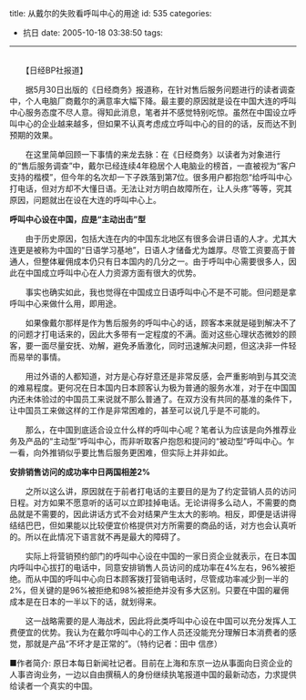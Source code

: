 title: 从戴尔的失败看呼叫中心的用途
id: 535
categories:
  - 抗日
date: 2005-10-18 03:38:50
tags:
---

<div id="msgcns!9697D6160EFEBC17!325" class="bvMsg"><div><span></span> 
<div><span>　　【日经BP社报道】

　　据5月30日出版的《日经商务》报道称，在针对售后服务问题进行的读者调查中，个人电脑厂商戴尔的满意率大幅下降。最主要的原因就是设在中国大连的呼叫中心服务态度不尽人意。得知此消息，笔者并不感觉特别吃惊。虽然在中国设立呼叫中心的企业越来越多，但如果不认真考虑成立呼叫中心的目的的话，反而达不到预期的效果。 

　　在这里简单回顾一下事情的来龙去脉：在《日经商务》以读者为对象进行的“售后服务调查”中，戴尔已经连续4年稳居个人电脑业的榜首，一直被视为“客户支持的楷模”，但今年的名次却一下子跌落到第7位。很多用户都抱怨“给呼叫中心打电话，但对方却不大懂日语。无法让对方明白故障所在，让人头疼”等等，究其原因，问题就出在设在大连的呼叫中心上。 

**呼叫中心设在中国，应是“主动出击”型** 

　　由于历史原因，包括大连在内的中国东北地区有很多会讲日语的人才。尤其大连更是被称为中国的“日语学习基地”，日语人才储备尤为雄厚。尽管工资要高于普通人，但整体雇佣成本仍只有日本国内的几分之一。由于呼叫中心需要很多人，因此在中国成立呼叫中心在人力资源方面有很大的优势。 

　　事实也确实如此，我也觉得在中国成立日语呼叫中心不是不可能。但问题是拿呼叫中心来做什么用，即用途。 

　　如果像戴尔那样是作为售后服务的呼叫中心的话，顾客本来就是碰到解决不了的问题才打电话来的，因此大多带有一定程度的不满。面对这些心理状态微妙的顾客，要一面尽量安抚、劝解，避免矛盾激化，同时迅速解决问题，但这决非一件轻而易举的事情。 

　　用过外语的人都知道，对方是心存好意还是非常反感，会严重影响到与其交流的难易程度。更何况在日本国内日本顾客认为极为普通的服务水准，对于在中国国内还未体验过的中国员工来说就不那么普通了。在双方没有共同的基准的条件下，让中国员工来做这样的工作是非常困难的，甚至可以说几乎是不可能的。 

　　那么，在中国到底适合设立什么样的呼叫中心呢？笔者认为应该是向外推荐业务及产品的“主动型”呼叫中心，而非听取客户抱怨和提问的“被动型”呼叫中心。乍一看，向外推销似乎要比售后服务更困难，但实际上并非如此。 

**安排销售访问的成功率中日两国相差2%** 

　　之所以这么讲，原因就在于前者打电话的主要目的是为了约定营销人员的访问日程。对方如果不愿意听的话可以立即挂掉电话。无论讲得多么动人，不需要的商品就是不需要的，因此讲话方式不会对结果产生太大的影响。相反，即便是话讲得结结巴巴，但如果能以比较便宜价格提供对方所需要的商品的话，对方也会认真听的。所以在此情况下语言就不再是最大的障碍了。 

　　实际上将营销预约部门的呼叫中心设在中国的一家日资企业就表示，在日本国内呼叫中心拔打的电话中，同意安排销售人员访问的成功率在4%左右，96%被拒绝。而从中国的呼叫中心向日本顾客拨打营销电话时，尽管成功率减少到一半的2%，但关键的是96%被拒绝和98%被拒绝并没有多大区别。只要在中国的雇佣成本是在日本的一半以下的话，就划得来。 

　　这一战略需要的是人海战术，因此将此类呼叫中心设在中国可以充分发挥人工费便宜的优势。我认为在戴尔呼叫中心的工作人员还没能充分理解日本消费者的感觉，那就是产品“不坏才是正常的”。（特约记者：田中 信彦） 

■作者简介: 原日本每日新闻社记者。目前在上海和东京一边从事面向日资企业的人事咨询业务，一边以自由撰稿人的身份继续执笔报道中国的最新动态，力求提供给读者一个真实的中国。</span></div></div></div>